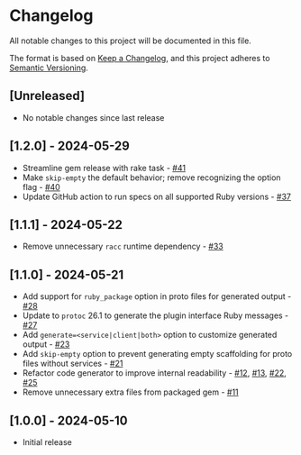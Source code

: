 # Changelog

All notable changes to this project will be documented in this file.

The format is based on [Keep a Changelog](https://keepachangelog.com/en/1.1.0/),
and this project adheres to [Semantic Versioning](https://semver.org/spec/v2.0.0.html).

## [Unreleased]

- No notable changes since last release

## [1.2.0] - 2024-05-29

- Streamline gem release with rake task - [#41](https://github.com/collectiveidea/protoc-gen-twirp_ruby/pull/41)
- Make `skip-empty` the default behavior; remove recognizing the option flag - [#40](https://github.com/collectiveidea/protoc-gen-twirp_ruby/pull/40) 
- Update GitHub action to run specs on all supported Ruby versions - [#37](https://github.com/collectiveidea/protoc-gen-twirp_ruby/pull/37)

## [1.1.1] - 2024-05-22

- Remove unnecessary `racc` runtime dependency - [#33](https://github.com/collectiveidea/protoc-gen-twirp_ruby/pull/33)

## [1.1.0] - 2024-05-21

- Add support for `ruby_package` option in proto files for generated output - [#28](https://github.com/collectiveidea/protoc-gen-twirp_ruby/pull/28)
- Update to `protoc` 26.1 to generate the plugin interface Ruby messages - [#27](https://github.com/collectiveidea/protoc-gen-twirp_ruby/pull/27)
- Add `generate=<service|client|both>` option to customize generated output - [#23](https://github.com/collectiveidea/protoc-gen-twirp_ruby/pull/23)
- Add `skip-empty` option to prevent generating empty scaffolding for proto files without services - [#21](https://github.com/collectiveidea/protoc-gen-twirp_ruby/pull/21) 
- Refactor code generator to improve internal readability - [#12](https://github.com/collectiveidea/protoc-gen-twirp_ruby/pull/12), [#13](https://github.com/collectiveidea/protoc-gen-twirp_ruby/pull/13), [#22](https://github.com/collectiveidea/protoc-gen-twirp_ruby/pull/22), [#25](https://github.com/collectiveidea/protoc-gen-twirp_ruby/pull/25)
- Remove unnecessary extra files from packaged gem - [#11](https://github.com/collectiveidea/protoc-gen-twirp_ruby/pull/11)

## [1.0.0] - 2024-05-10

- Initial release
